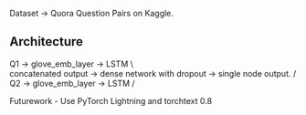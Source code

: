 Dataset -> Quora Question Pairs on Kaggle.

Architecture
------------

Q1 -> glove_emb_layer -> LSTM  \ 
                                \
                                concatenated output -> dense network with dropout -> single node output.
                                /
Q2 -> glove_emb_layer -> LSTM  /


Futurework - Use PyTorch Lightning and torchtext 0.8